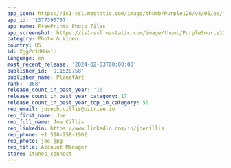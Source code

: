 ```yaml
---
app_icon: https://is1-ssl.mzstatic.com/image/thumb/Purple126/v4/05/ea/f6/05eaf681-6337-99fb-9817-635572ca6897/AppIcon-0-0-1x_U007emarketing-0-7-0-85-220.png/1024x1024bb.png
app_id: '1377395757'
app_name: FreePrints Photo Tiles
app_screenshot: https://is1-ssl.mzstatic.com/image/thumb/PurpleSource126/v4/3b/96/b9/3b96b99e-ef0e-bfbc-d591-6b143fe2d50a/62e37bad-38ee-42be-8319-88b86c5b1240_02_1242x2688_US.jpg/1242x2688bb.png
category: Photo & Video
country: US
id: XggPd1dHHa1U
language: en
most_recent_release: '2024-02-03T00:00:00'
publisher_id: '911528758'
publisher_name: PlanetArt
rank: '368'
release_count_in_past_year: '16'
release_count_in_past_year_category: 17
release_count_in_past_year_top_in_category: 50
rep_email: joseph.cillis@bitrise.io
rep_first_name: Joe
rep_full_name: Joe Cillis
rep_linkedin: https://www.linkedin.com/in/joecillis
rep_phone: +1 518-258-1902
rep_photo: joe.jpg
rep_title: Account Manager
store: itunes_connect
---
```

